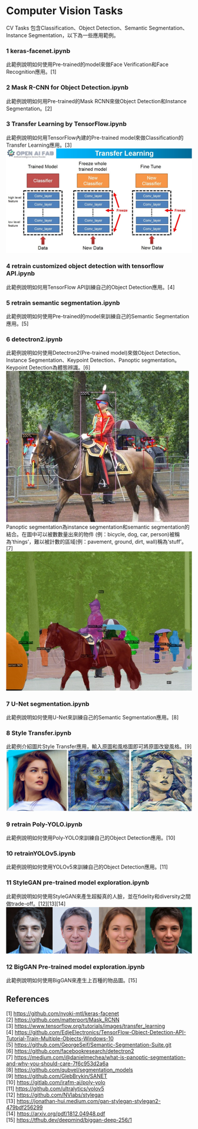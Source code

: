 # Computer Vision Tasks
CV Tasks 包含Classification、Object Detection、Semantic Segmentation、Instance Segmentation，以下為一些應用範例。
### 1 keras-facenet.ipynb
此範例說明如何使用Pre-trained的model來做Face Verification和Face Recognition應用。[1]  
### 2 Mask R-CNN for Object Detection.ipynb
此範例說明如何用Pre-trained的Mask RCNN來做Object Detection和Instance Segmentation。[2]  
### 3 Transfer Learning by TensorFlow.ipynb
此範例說明如何用TensorFlow內建的Pre-trained model來做Classification的Transfer Learning應用。[3]  
![transfer learning](images/01.jpg)  
### 4 retrain customized object detection with tensorflow API.ipynb
此範例說明如何用TensorFlow API訓練自己的Object Detection應用。[4]  
### 5 retrain semantic segmentation.ipynb
此範例說明如何使用Pre-trained的model來訓練自己的Semantic Segmentation應用。[5]  
### 6 detectron2.ipynb
此範例說明如何使用Detectron2(Pre-trained model)來做Object Detection、Instance Segmentation、Keypoint Detection、Panoptic segmentation。  
Keypoint Detection為體態辨識。[6]  
![img02](images/02.jpg)  
Panoptic segmentation為instance segmentation和semantic segmentation的結合。在圖中可以被數數量出來的物件 (例：bicycle, dog, car, person)被稱為‘things’，難以被計數的區域(例：pavement, ground, dirt, wall)稱為‘stuff’。[7]  
![img03](images/03.jpg)  
### 7 U-Net segmentation.ipynb
此範例說明如何使用U-Net來訓練自己的Semantic Segmentation應用。[8]  
### 8 Style Transfer.ipynb
此範例介紹圖片Style Transfer應用，輸入原圖和風格圖即可將原圖改變風格。[9]  
![img04](images/04.jpg)  
### 9 retrain Poly-YOLO.ipynb
此範例說明如何使用Poly-YOLO來訓練自己的Object Detection應用。[10]  
### 10 retrainYOLOv5.ipynb
此範例說明如何使用YOLOv5來訓練自己的Object Detection應用。[11]  
### 11 StyleGAN pre-trained model exploration.ipynb
此範例說明如何使用StyleGAN來產生超擬真的人臉，並在fidelity和diversity之間做trade-off。[12][13][14]  
![img05](images/05.jpg)  
### 12 BigGAN Pre-trained model exploration.ipynb
此範例說明如何使用BigGAN來產生上百種的物品圖。[15]  

## References
[1] https://github.com/nyoki-mtl/keras-facenet  
[2] https://github.com/matterport/Mask_RCNN  
[3] https://www.tensorflow.org/tutorials/images/transfer_learning  
[4] https://github.com/EdjeElectronics/TensorFlow-Object-Detection-API-Tutorial-Train-Multiple-Objects-Windows-10  
[5] https://github.com/GeorgeSeif/Semantic-Segmentation-Suite.git  
[6] https://github.com/facebookresearch/detectron2  
[7] https://medium.com/@danielmechea/what-is-panoptic-segmentation-and-why-you-should-care-7f6c953d2a6a  
[8] https://github.com/qubvel/segmentation_models  
[9] https://github.com/GlebBrykin/SANET  
[10] https://gitlab.com/irafm-ai/poly-yolo  
[11] https://github.com/ultralytics/yolov5  
[12] https://github.com/NVlabs/stylegan  
[13] https://jonathan-hui.medium.com/gan-stylegan-stylegan2-479bdf256299  
[14] https://arxiv.org/pdf/1812.04948.pdf  
[15] https://tfhub.dev/deepmind/biggan-deep-256/1  
